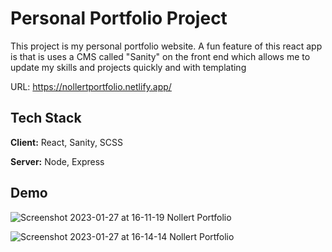 
# Personal Portfolio Project

This project is my personal portfolio website. A fun feature of this react app is that is uses a CMS called "Sanity" on the front end which allows me to update my skills and projects quickly and with templating

URL: https://nollertportfolio.netlify.app/


## Tech Stack

**Client:** React, Sanity, SCSS

**Server:** Node, Express


## Demo
![Screenshot 2023-01-27 at 16-11-19 Nollert Portfolio](https://user-images.githubusercontent.com/90637390/215214903-09d656eb-7b12-406c-a93d-cee2ea81a26c.png)


![Screenshot 2023-01-27 at 16-14-14 Nollert Portfolio](https://user-images.githubusercontent.com/90637390/215215557-975524ea-2457-4cf2-9193-3571ecf31085.png)
